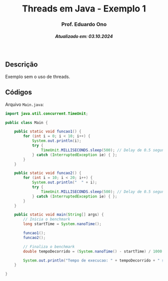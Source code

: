 <h1 align="center">Threads em Java - Exemplo 1</h1>
<h3 align="center">Prof. Eduardo Ono</h3>
<h5 align="center">Atualizado em: 03.10.2024</h5>

&nbsp;

## Descrição

Exemplo sem o uso de threads.

## Códigos

Arquivo `Main.java`:

```Java
import java.util.concurrent.TimeUnit;

public class Main {

    public static void funcao1() {
        for (int i = 0; i < 10; i++) {
            System.out.println(i);
            try {
                TimeUnit.MILLISECONDS.sleep(500); // Delay de 0.5 segundo
            } catch (InterruptedException ie) { };
        }
    }

    public static void funcao2() {
        for (int i = 10; i < 20; i++) {
            System.out.println("  " + i);
            try {
                TimeUnit.MILLISECONDS.sleep(500); // Delay de 0.5 segundos
            } catch (InterruptedException ie) { };
        }
    }

    public static void main(String[] args) {
        // Inicia o benchmark
        long startTime = System.nanoTime();

        funcao1();
        funcao2();

        // Finaliza o benchmark
        double tempoDecorrido = (System.nanoTime() - startTime) / 1000.0 / 1000.0 / 1000.0;

        System.out.println("Tempo de execucao: " + tempoDecorrido + " s");
    }

}
```

&nbsp;
